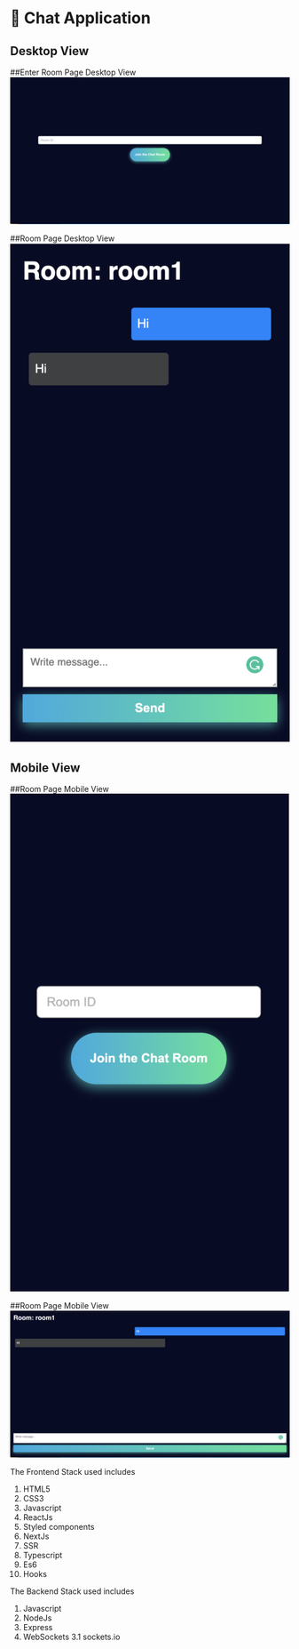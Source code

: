 # 🎉 Chat Application

## Desktop View

##Enter Room Page Desktop View
![ScreenShot](/screenshots/EnterRoomDesktop.png?raw=true "Optional Title")

##Room Page Desktop View
![ScreenShot](/screenshots/RoomMobile.png?raw=true "Optional Title")

## Mobile View

##Room Page Mobile View
![Alt text](/screenshots/EnterRoomMobile.png?raw=true "Optional Title")

##Room Page Mobile View
![Alt text](/screenshots/RoomDesktop.png?raw=true "Optional Title")


The Frontend Stack used includes

1. HTML5
2. CSS3
3. Javascript
4. ReactJs
5. Styled components
6. NextJs
7. SSR
8. Typescript
9. Es6
10. Hooks

The Backend Stack used includes

1. Javascript
2. NodeJs
3. Express
3. WebSockets
   3.1 sockets.io
 
